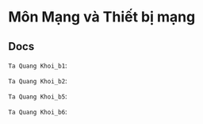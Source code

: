 # Môn Mạng và Thiết bị mạng
## Docs

`Ta Quang Khoi_b1`: 

`Ta Quang Khoi_b2`: 

`Ta Quang Khoi_b5`: 

`Ta Quang Khoi_b6`: 